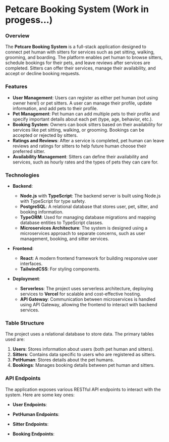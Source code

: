 # Petcare Booking System (Work in progess...)

### Overview

The **Petcare Booking System** is a full-stack application designed to connect pet human with sitters for services such as pet sitting, walking, grooming, and boarding. The platform enables pet human to browse sitters, schedule bookings for their pets, and leave reviews after services are completed. Sitters can offer their services, manage their availability, and accept or decline booking requests.

### Features
- **User Management**: Users can register as either pet human (not using owner here!) or pet sitters. A user can manage their profile, update information, and add pets to their profile.
- **Pet Management**: Pet human can add multiple pets to their profile and specify important details about each pet (type, age, behavior, etc.).
- **Booking System**: Owners can book sitters based on their availability for services like pet sitting, walking, or grooming. Bookings can be accepted or rejected by sitters.
- **Ratings and Reviews**: After a service is completed, pet human can leave reviews and ratings for sitters to help future human choose their preferred sitter.
- **Availability Management**: Sitters can define their availability and services, such as hourly rates and the types of pets they can care for.

### Technologies

- **Backend**:
  - **Node.js** with **TypeScript**: The backend server is built using Node.js with TypeScript for type safety.
  - **PostgreSQL**: A relational database that stores user, pet, sitter, and booking information.
  - **TypeORM**: Used for managing database migrations and mapping database entities to TypeScript classes.
  - **Microservices Architecture**: The system is designed using a microservices approach to separate concerns, such as user management, booking, and sitter services.

- **Frontend**:
  - **React**: A modern frontend framework for building responsive user interfaces.
  - **TailwindCSS**: For styling components.

- **Deployment**:
  - **Serverless**: The project uses serverless architecture, deploying services to **Vercel** for scalable and cost-effective hosting.
  - **API Gateway**: Communication between microservices is handled using API Gateway, allowing the frontend to interact with backend services.

### Table Structure

The project uses a relational database to store data. The primary tables used are:

1. **Users**: Stores information about users (both pet human and sitters).
2. **Sitters**: Contains data specific to users who are registered as sitters.
3. **PetHuman**: Stores details about the pet humans.
4. **Bookings**: Manages booking details between pet human and sitters.

### API Endpoints

The application exposes various RESTful API endpoints to interact with the system. Here are some key ones:

- **User Endpoints**:
  <!-- - `POST /users/register`: Register a new user (owner or sitter).
  - `POST /users/login`: Authenticate a user and issue a token.
  - `GET /users/profile`: Retrieve the profile of the logged-in user.
  - `PUT /users/profile`: Update user details. -->

- **PetHuman Endpoints**:
  <!-- - `POST /pets`: Add a pet to the owner's profile.
  - `GET /pets`: Get a list of pets for the logged-in owner.
  - `PUT /pets/{id}`: Update pet information.
  - `DELETE /pets/{id}`: Remove a pet from the owner's profile. -->


- **Sitter Endpoints**:
  <!-- - `GET /sitters`: List all sitters based on filters (location, services).
  - `GET /sitters/{id}`: Get detailed information about a specific sitter. -->

- **Booking Endpoints**:
  <!-- - `POST /bookings`: Create a new booking request.
  - `GET /bookings`: List all bookings for a user (owner or sitter).
  - `PUT /bookings/{id}`: Update booking status (accept, cancel, complete).
  - `GET /bookings/{id}`: Retrieve details of a specific booking. -->

<!-- ### Installation

#### 1. Clone the Repository
```bash
git clone https://github.com/your-username/petcare-booking-system.git
cd petcare-booking-system
```

#### 2. Install Dependencies
```bash
npm install
```

#### 3. Set Up Environment Variables
Create a `.env` file in the root directory and configure the following environment variables:

```env
DATABASE_URL=postgresql://user:password@localhost:5432/petcare_db
PORT=3000
JWT_SECRET=your_jwt_secret_key
```

#### 4. Run Database Migrations
```bash
npm run typeorm migration:run
```

#### 5. Start the Development Server
```bash
npm run dev
```

The application should now be running at `http://localhost:3000`. -->

